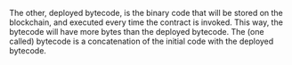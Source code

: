 The other, deployed bytecode, is the binary code that will be stored on the blockchain, and executed every time the contract is invoked. This way, the bytecode will have more bytes than the deployed bytecode. The (one called) bytecode is a concatenation of the initial code with the deployed bytecode.
